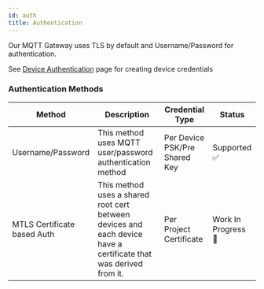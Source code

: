 ```yaml
---
id: auth
title: Authentication
---
```


Our MQTT Gateway uses TLS by default and Username/Password for authentication.

See [Device Authentication](/cloud/protocols/device-auth) page for creating device credentials

### Authentication Methods

| Method                      | Description                                                                                                      | Credential Type               | Status              |
| --------------------------- | ---------------------------------------------------------------------------------------------------------------- | ----------------------------- | ------------------- |
| Username/Password           | This method uses MQTT user/password authentication method                                                        | Per Device PSK/Pre Shared Key | Supported ✅        |
| MTLS Certificate based Auth | This method uses a shared root cert between devices and each device have a certificate that was derived from it. | Per Project Certificate       | Work In Progress 🚧 |
